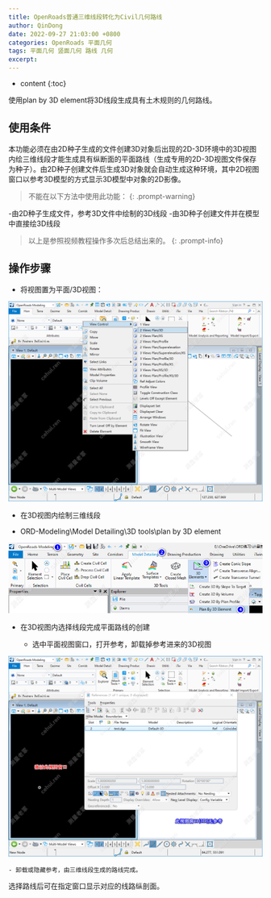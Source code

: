 ```yaml
---
title: OpenRoads普通三维线段转化为Civil几何路线
author: QinDong
date: 2022-09-27 21:03:00 +0800
categories: OpenRoads 平面几何
tags: 平面几何 竖面几何 路线 几何
excerpt: 
---
```

* content
{:toc}

使用plan by 3D element将3D线段生成具有土木规则的几何路线。

## 使用条件

本功能必须在由2D种子生成的文件创建3D对象后出现的2D-3D环境中的3D视图内绘三维线段才能生成具有纵断面的平面路线（生成专用的2D-3D视图文件保存为种子）。由2D种子创建文件后生成3D对象就会自动生成这种环境，其中2D视图窗口以参考3D模型的方式显示3D模型中对象的2D影像。

>不能在以下方法中使用此功能：
{: .prompt-warning}

-由2D种子生成文件，参考3D文件中绘制的3D线段
-由3D种子创建文件并在模型中直接绘3D线段

>以上是参照视频教程操作多次后总结出来的。
{: .prompt-info}

## 操作步骤
- 将视图置为平面/3D视图：

![](/img/2022/2022-09-27-21-08-10.png)

- 在3D视图内绘制三维线段

- ORD-Modeling\Model Detailing\3D tools\plan by 3D element

![](/img/2022/2022-09-27-21-08-20.png)

- 在3D视图内选择线段完成平面路线的创建

	- 选中平面视图窗口，打开参考，卸载掉参考进来的3D视图

![](/img/2022/2022-09-27-21-08-30.png)

	- 卸载或隐藏参考，由三维线段生成的路线完成。

选择路线后可在指定窗口显示对应的线路纵剖面。
